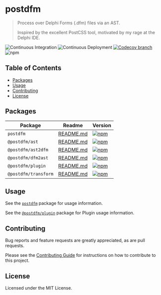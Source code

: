# postdfm

> Process over Delphi Forms (.dfm) files via an AST.
>
> Inspired by the excellent PostCSS tool, motivated by my rage at the Delphi IDE.

![Continuous Integration](https://github.com/spiltcoffee/postdfm/actions/workflows/continuous-integration.yml/badge.svg)
![Continuous Deployment](https://github.com/spiltcoffee/postdfm/actions/workflows/continuous-deployment.yml/badge.svg)
[![Codecov branch](https://img.shields.io/codecov/c/gh/spiltcoffee/postdfm/main.svg)](https://codecov.io)
![npm](https://img.shields.io/npm/v/postdfm.svg?label=npm)

## Table of Contents

- [Packages](#packages)
- [Usage](#usage)
- [Contributing](#contributing)
- [License](#license)

## Packages

| Package              | Readme                                    | Version                                                                                                                   |
| -------------------- | ----------------------------------------- | ------------------------------------------------------------------------------------------------------------------------- |
| `postdfm`            | [README.md](/packages/postdfm)            | [![npm](https://img.shields.io/npm/v/postdfm.svg?label=npm)](https://www.npmjs.com/package/postdfm)                       |
| `@postdfm/ast`       | [README.md](/packages/@postdfm/ast)       | [![npm](https://img.shields.io/npm/v/@postdfm/ast.svg?label=npm)](https://www.npmjs.com/package/@postdfm/ast)             |
| `@postdfm/ast2dfm`   | [README.md](/packages/@postdfm/ast2dfm)   | [![npm](https://img.shields.io/npm/v/@postdfm/ast2dfm.svg?label=npm)](https://www.npmjs.com/package/@postdfm/ast2dfm)     |
| `@postdfm/dfm2ast`   | [README.md](/packages/@postdfm/dfm2ast)   | [![npm](https://img.shields.io/npm/v/@postdfm/dfm2ast.svg?label=npm)](https://www.npmjs.com/package/@postdfm/dfm2ast)     |
| `@postdfm/plugin`    | [README.md](/packages/@postdfm/plugin)    | [![npm](https://img.shields.io/npm/v/@postdfm/plugin.svg?label=npm)](https://www.npmjs.com/package/@postdfm/plugin)       |
| `@postdfm/transform` | [README.md](/packages/@postdfm/transform) | [![npm](https://img.shields.io/npm/v/@postdfm/transform.svg?label=npm)](https://www.npmjs.com/package/@postdfm/transform) |

## Usage

See the [`postdfm`](/packages/postdfm) package for usage information.

See the [`@postdfm/plugin`](/packages/@postdfm/plugin) package for Plugin usage information.

## Contributing

Bug reports and feature requests are greatly appreciated, as are pull requests.

Please see the [Contributing Guide](/.github/CONTRIBUTING.md) for instructions on how to contribute to this project.

## License

Licensed under the MIT License.
